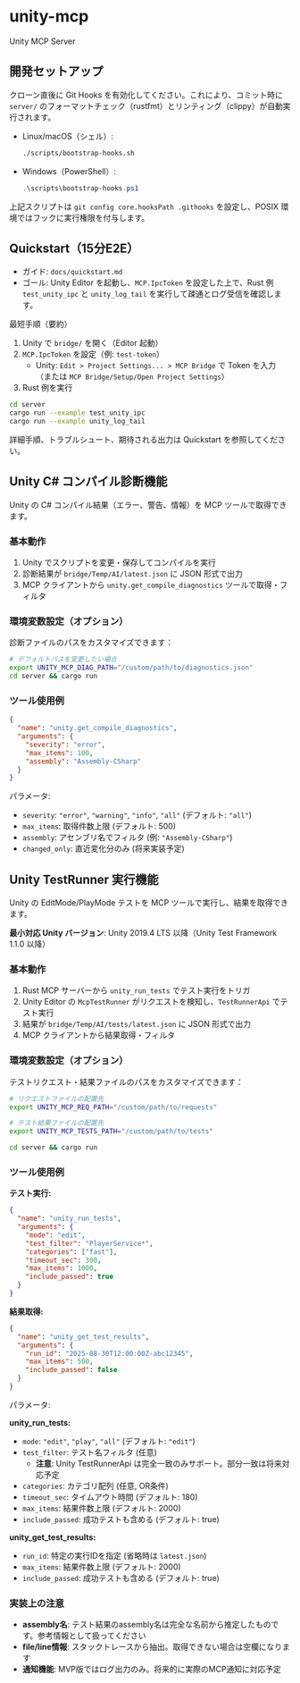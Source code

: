 # unity-mcp
Unity MCP Server

## 開発セットアップ

クローン直後に Git Hooks を有効化してください。これにより、コミット時に `server/` のフォーマットチェック（rustfmt）とリンティング（clippy）が自動実行されます。

- Linux/macOS（シェル）:

  ```sh
  ./scripts/bootstrap-hooks.sh
  ```

- Windows（PowerShell）:

  ```powershell
  .\scripts\bootstrap-hooks.ps1
  ```

上記スクリプトは `git config core.hooksPath .githooks` を設定し、POSIX 環境ではフックに実行権限を付与します。

## Quickstart（15分E2E）

- ガイド: `docs/quickstart.md`
- ゴール: Unity Editor を起動し、`MCP.IpcToken` を設定した上で、Rust 例 `test_unity_ipc` と `unity_log_tail` を実行して疎通とログ受信を確認します。

最短手順（要約）

1) Unity で `bridge/` を開く（Editor 起動）
2) `MCP.IpcToken` を設定（例: `test-token`）
   - Unity: `Edit > Project Settings... > MCP Bridge` で Token を入力（または `MCP Bridge/Setup/Open Project Settings`）
3) Rust 例を実行

```sh
cd server
cargo run --example test_unity_ipc
cargo run --example unity_log_tail
```

詳細手順、トラブルシュート、期待される出力は Quickstart を参照してください。

## Unity C# コンパイル診断機能

Unity の C# コンパイル結果（エラー、警告、情報）を MCP ツールで取得できます。

### 基本動作

1. Unity でスクリプトを変更・保存してコンパイルを実行
2. 診断結果が `bridge/Temp/AI/latest.json` に JSON 形式で出力
3. MCP クライアントから `unity.get_compile_diagnostics` ツールで取得・フィルタ

### 環境変数設定（オプション）

診断ファイルのパスをカスタマイズできます：

```bash
# デフォルトパスを変更したい場合
export UNITY_MCP_DIAG_PATH="/custom/path/to/diagnostics.json"
cd server && cargo run
```

### ツール使用例

```json
{
  "name": "unity.get_compile_diagnostics",
  "arguments": {
    "severity": "error",
    "max_items": 100,
    "assembly": "Assembly-CSharp"
  }
}
```

パラメータ:
- `severity`: `"error"`, `"warning"`, `"info"`, `"all"` (デフォルト: `"all"`)
- `max_items`: 取得件数上限 (デフォルト: 500)
- `assembly`: アセンブリ名でフィルタ (例: `"Assembly-CSharp"`)
- `changed_only`: 直近変化分のみ (将来実装予定)

## Unity TestRunner 実行機能

Unity の EditMode/PlayMode テストを MCP ツールで実行し、結果を取得できます。

**最小対応 Unity バージョン**: Unity 2019.4 LTS 以降（Unity Test Framework 1.1.0 以降）

### 基本動作

1. Rust MCP サーバーから `unity_run_tests` でテスト実行をトリガ
2. Unity Editor の `McpTestRunner` がリクエストを検知し、`TestRunnerApi` でテスト実行
3. 結果が `bridge/Temp/AI/tests/latest.json` に JSON 形式で出力
4. MCP クライアントから結果取得・フィルタ

### 環境変数設定（オプション）

テストリクエスト・結果ファイルのパスをカスタマイズできます：

```bash
# リクエストファイルの配置先
export UNITY_MCP_REQ_PATH="/custom/path/to/requests"

# テスト結果ファイルの配置先  
export UNITY_MCP_TESTS_PATH="/custom/path/to/tests"

cd server && cargo run
```

### ツール使用例

**テスト実行:**
```json
{
  "name": "unity_run_tests",
  "arguments": {
    "mode": "edit",
    "test_filter": "PlayerService*",
    "categories": ["fast"],
    "timeout_sec": 300,
    "max_items": 1000,
    "include_passed": true
  }
}
```

**結果取得:**
```json
{
  "name": "unity_get_test_results", 
  "arguments": {
    "run_id": "2025-08-30T12:00:00Z-abc12345",
    "max_items": 500,
    "include_passed": false
  }
}
```

パラメータ:

**unity_run_tests:**
- `mode`: `"edit"`, `"play"`, `"all"` (デフォルト: `"edit"`)
- `test_filter`: テスト名フィルタ (任意)
  - **注意**: Unity TestRunnerApi は完全一致のみサポート。部分一致は将来対応予定
- `categories`: カテゴリ配列 (任意, OR条件)  
- `timeout_sec`: タイムアウト時間 (デフォルト: 180)
- `max_items`: 結果件数上限 (デフォルト: 2000)
- `include_passed`: 成功テストも含める (デフォルト: true)

**unity_get_test_results:**
- `run_id`: 特定の実行IDを指定 (省略時は `latest.json`)
- `max_items`: 結果件数上限 (デフォルト: 2000) 
- `include_passed`: 成功テストも含める (デフォルト: true)

### 実装上の注意

- **assembly名**: テスト結果のassembly名は完全な名前から推定したものです。参考情報として扱ってください
- **file/line情報**: スタックトレースから抽出。取得できない場合は空欄になります
- **通知機能**: MVP版ではログ出力のみ。将来的に実際のMCP通知に対応予定
